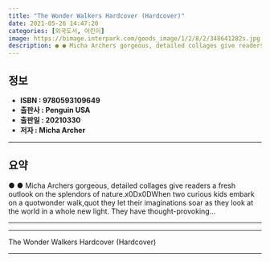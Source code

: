 ```yaml
---
title: "The Wonder Walkers Hardcover (Hardcover)"
date: 2021-05-26 14:47:20
categories: [외국도서, 어린이]
image: https://bimage.interpark.com/goods_image/1/2/8/2/348641282s.jpg
description: ● ● Micha Archers gorgeous, detailed collages give readers a fresh outlook on the splendors of nature.x0Dx0DWhen two curious kids embark on a quotwonder walk,
---
```


## **정보**

- **ISBN : 9780593109649**
- **출판사 : Penguin USA**
- **출판일 : 20210330**
- **저자 : Micha Archer**

------



## **요약**

●  ●  Micha Archers gorgeous, detailed collages give readers a fresh outlook on the splendors of nature.x0Dx0DWhen two curious kids embark on a quotwonder walk,quot they let their imaginations soar as they look at the world in a whole new light. They have thought-provoking... 

------



------


The Wonder Walkers Hardcover (Hardcover) 

------


